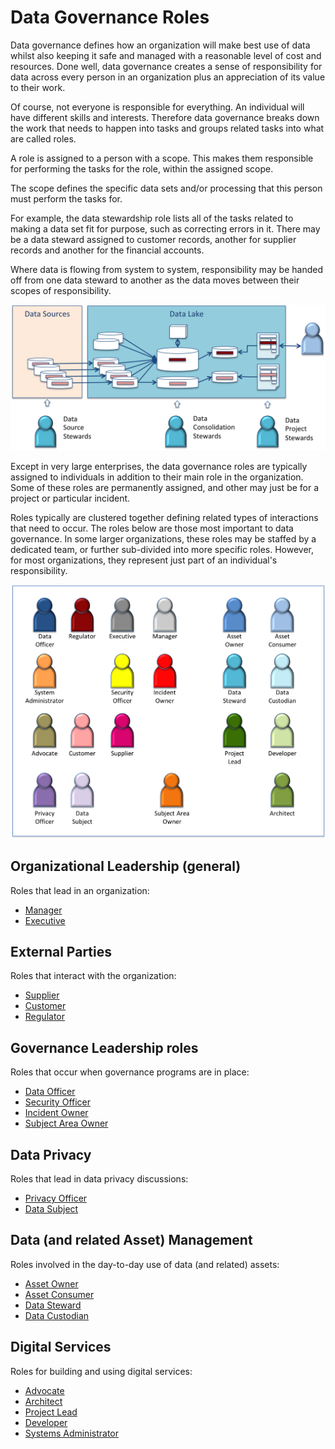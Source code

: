 <!-- SPDX-License-Identifier: CC-BY-4.0 -->
<!-- Copyright Contributors to the ODPi Data Governance project. -->

# Data Governance Roles

Data governance defines how an organization will make best use of data whilst also
keeping it safe and managed with a reasonable level of cost and resources.
Done well, data governance creates a sense of responsibility for data across every
person in an organization plus an appreciation of its value to their work.

Of course, not everyone is responsible for everything.  An individual will
have different skills and interests.  Therefore data governance breaks down the
work that needs to happen into tasks and groups related tasks into what are called
roles.

A role is assigned to a person with a scope.  This makes them responsible for
performing the tasks for the role, within the assigned scope.

The scope defines the specific
data sets and/or processing that this person must perform the tasks for.

For example, the data stewardship
role lists all of the tasks related to making a data set fit for purpose, such
as correcting errors in it.
There may be a data steward assigned to customer records, another for supplier
records and another for the financial accounts.

Where data is flowing from system to system, responsibility may be handed
off from one data steward to another as the data moves between their scopes of
responsibility.

![Hand-off between roles with different scopes](role-scopes.png)

Except in very large enterprises, the data governance roles are typically assigned
to individuals in addition to their main role in the organization.
Some of these roles are permanently assigned, and other may just be for a
project or particular incident.

Roles typically are clustered together defining related types of interactions
that need to occur.  The roles below are those most important to data
governance.  In some larger organizations, these roles may be staffed by a dedicated
team, or further sub-divided into more specific roles.  However, for most
organizations, they represent just part of an individual's responsibility.

![Role Summary](role-summary.png)

## Organizational Leadership (general)

Roles that lead in an organization:

* [Manager](manager-role.md)
* [Executive](executive-role.md)

## External Parties

Roles that interact with the organization:

* [Supplier](supplier-role.md)
* [Customer](customer-role.md)
* [Regulator](regulator-role.md)

## Governance Leadership roles

Roles that occur when governance programs are in place:

* [Data Officer](data-officer-role.md)
* [Security Officer](security-officer-role.md)
* [Incident Owner](incident-owner-role.md)
* [Subject Area Owner](subject-area-owner-role.md)

## Data Privacy

Roles that lead in data privacy discussions:

* [Privacy Officer](privacy-officer-role.md)
* [Data Subject](data-subject-role.md)

## Data (and related Asset) Management

Roles involved in the day-to-day use of data (and related) assets:

* [Asset Owner](asset-owner-role.md)
* [Asset Consumer](asset-consumer-role.md)
* [Data Steward](data-steward-role.md)
* [Data Custodian](data-custodian-role.md)

## Digital Services

Roles for building and using digital services:

* [Advocate](advocate-role.md)
* [Architect](architect-role.md)
* [Project Lead](project-lead-role.md)
* [Developer](developer-role.md)
* [Systems Administrator](systems-administrator-role.md)

